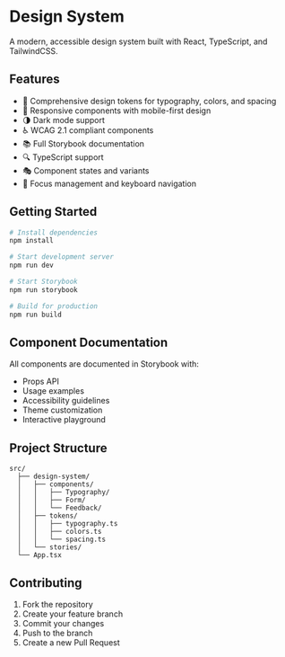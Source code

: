 # Design System

A modern, accessible design system built with React, TypeScript, and TailwindCSS.

## Features

- 🎨 Comprehensive design tokens for typography, colors, and spacing
- 📱 Responsive components with mobile-first design
- 🌗 Dark mode support
- ♿️ WCAG 2.1 compliant components
- 📚 Full Storybook documentation
- 🔍 TypeScript support
- 🎭 Component states and variants
- 🎯 Focus management and keyboard navigation

## Getting Started

```bash
# Install dependencies
npm install

# Start development server
npm run dev

# Start Storybook
npm run storybook

# Build for production
npm run build
```

## Component Documentation

All components are documented in Storybook with:
- Props API
- Usage examples
- Accessibility guidelines
- Theme customization
- Interactive playground

## Project Structure

```
src/
  ├── design-system/
  │   ├── components/
  │   │   ├── Typography/
  │   │   ├── Form/
  │   │   └── Feedback/
  │   ├── tokens/
  │   │   ├── typography.ts
  │   │   ├── colors.ts
  │   │   └── spacing.ts
  │   └── stories/
  └── App.tsx
```

## Contributing

1. Fork the repository
2. Create your feature branch
3. Commit your changes
4. Push to the branch
5. Create a new Pull Request